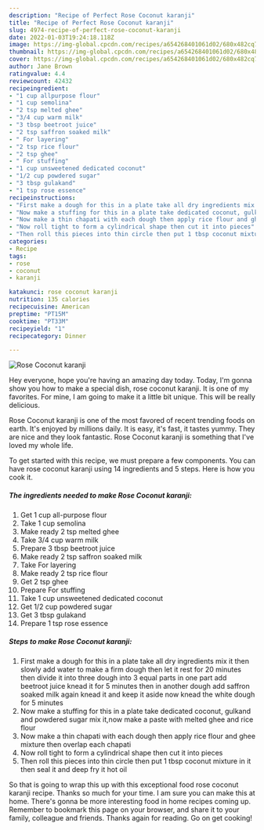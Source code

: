 ```yaml
---
description: "Recipe of Perfect Rose Coconut karanji"
title: "Recipe of Perfect Rose Coconut karanji"
slug: 4974-recipe-of-perfect-rose-coconut-karanji
date: 2022-01-03T19:24:18.118Z
image: https://img-global.cpcdn.com/recipes/a654268401061d02/680x482cq70/rose-coconut-karanji-recipe-main-photo.jpg
thumbnail: https://img-global.cpcdn.com/recipes/a654268401061d02/680x482cq70/rose-coconut-karanji-recipe-main-photo.jpg
cover: https://img-global.cpcdn.com/recipes/a654268401061d02/680x482cq70/rose-coconut-karanji-recipe-main-photo.jpg
author: Jane Brown
ratingvalue: 4.4
reviewcount: 42432
recipeingredient:
- "1 cup allpurpose flour"
- "1 cup semolina"
- "2 tsp melted ghee"
- "3/4 cup warm milk"
- "3 tbsp beetroot juice"
- "2 tsp saffron soaked milk"
- " For layering"
- "2 tsp rice flour"
- "2 tsp ghee"
- " For stuffing"
- "1 cup unsweetened dedicated coconut"
- "1/2 cup powdered sugar"
- "3 tbsp gulakand"
- "1 tsp rose essence"
recipeinstructions:
- "First make a dough for this in a plate take all dry ingredients mix it then slowly add water to make a firm dough then let it rest for 20 minutes then divide it into three dough into 3 equal parts in one part add beetroot juice knead it for 5 minutes then in another dough add saffron soaked milk again knead it and keep it aside now knead the white dough for 5 minutes"
- "Now make a stuffing for this in a plate take dedicated coconut, gulkand and powdered sugar mix it,now make a paste with melted ghee and rice flour"
- "Now make a thin chapati with each dough then apply rice flour and ghee mixture then overlap each chapati"
- "Now roll tight to form a cylindrical shape then cut it into pieces"
- "Then roll this pieces into thin circle then put 1 tbsp coconut mixture in it then seal it and deep fry it hot oil"
categories:
- Recipe
tags:
- rose
- coconut
- karanji

katakunci: rose coconut karanji 
nutrition: 135 calories
recipecuisine: American
preptime: "PT15M"
cooktime: "PT33M"
recipeyield: "1"
recipecategory: Dinner

---
```



![Rose Coconut karanji](https://img-global.cpcdn.com/recipes/a654268401061d02/680x482cq70/rose-coconut-karanji-recipe-main-photo.jpg)

Hey everyone, hope you're having an amazing day today. Today, I'm gonna show you how to make a special dish, rose coconut karanji. It is one of my favorites. For mine, I am going to make it a little bit unique. This will be really delicious.

Rose Coconut karanji is one of the most favored of recent trending foods on earth. It's enjoyed by millions daily. It is easy, it's fast, it tastes yummy. They are nice and they look fantastic. Rose Coconut karanji is something that I've loved my whole life.




To get started with this recipe, we must prepare a few components. You can have rose coconut karanji using 14 ingredients and 5 steps. Here is how you cook it.

<!--inarticleads1-->

##### The ingredients needed to make Rose Coconut karanji:

1. Get 1 cup all-purpose flour
1. Take 1 cup semolina
1. Make ready 2 tsp melted ghee
1. Take 3/4 cup warm milk
1. Prepare 3 tbsp beetroot juice
1. Make ready 2 tsp saffron soaked milk
1. Take  For layering
1. Make ready 2 tsp rice flour
1. Get 2 tsp ghee
1. Prepare  For stuffing
1. Take 1 cup unsweetened dedicated coconut
1. Get 1/2 cup powdered sugar
1. Get 3 tbsp gulakand
1. Prepare 1 tsp rose essence




<!--inarticleads2-->

##### Steps to make Rose Coconut karanji:

1. First make a dough for this in a plate take all dry ingredients mix it then slowly add water to make a firm dough then let it rest for 20 minutes then divide it into three dough into 3 equal parts in one part add beetroot juice knead it for 5 minutes then in another dough add saffron soaked milk again knead it and keep it aside now knead the white dough for 5 minutes
1. Now make a stuffing for this in a plate take dedicated coconut, gulkand and powdered sugar mix it,now make a paste with melted ghee and rice flour
1. Now make a thin chapati with each dough then apply rice flour and ghee mixture then overlap each chapati
1. Now roll tight to form a cylindrical shape then cut it into pieces
1. Then roll this pieces into thin circle then put 1 tbsp coconut mixture in it then seal it and deep fry it hot oil




So that is going to wrap this up with this exceptional food rose coconut karanji recipe. Thanks so much for your time. I am sure you can make this at home. There's gonna be more interesting food in home recipes coming up. Remember to bookmark this page on your browser, and share it to your family, colleague and friends. Thanks again for reading. Go on get cooking!
